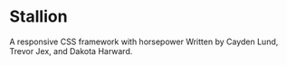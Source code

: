 # Stallion
A responsive CSS framework with horsepower
Written by Cayden Lund, Trevor Jex, and Dakota Harward.
